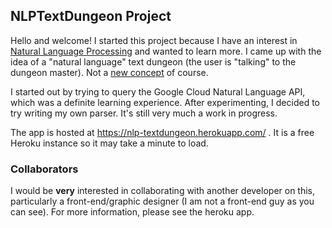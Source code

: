 ## NLPTextDungeon Project

Hello and welcome! I started this project because I have an interest in 
[Natural Language Processing](https://en.wikipedia.org/wiki/Natural_language_processing) and wanted to learn more. I
came up with the idea of a "natural language" text dungeon (the user is "talking" to the dungeon master). Not a [new
concept](https://en.wikipedia.org/wiki/Interactive_fiction#Natural_language_processing) of course.

I started out by trying to query the Google Cloud Natural Language API, which was a definite learning experience. After
experimenting, I decided to try writing my own parser. It's still very much a work in progress.

The app is hosted at https://nlp-textdungeon.herokuapp.com/ . It is a free Heroku instance so it may take a minute to
load.

### Collaborators

I would be **very** interested in collaborating with another developer on this, particularly a front-end/graphic
designer (I am not a front-end guy as you can see). For more information, please see the heroku app.